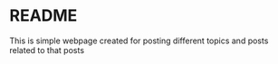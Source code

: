 # README
This is simple webpage created for posting different topics and posts related to that posts
